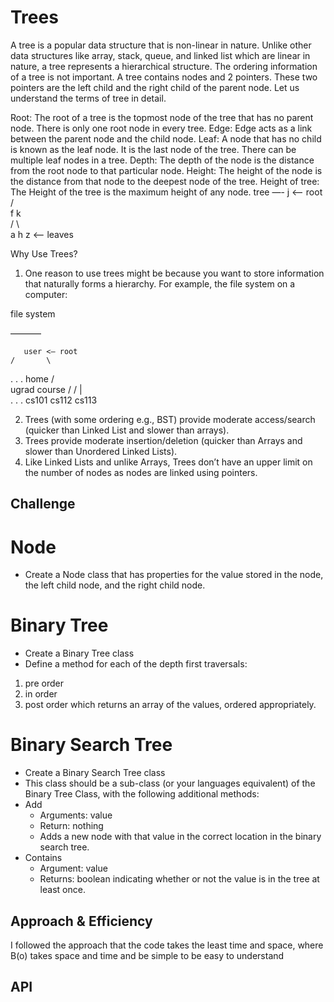 # Trees
A tree is a popular data structure that is non-linear in nature. Unlike other data structures like array, stack, queue, and linked list which are linear in nature, a tree represents a hierarchical structure. The ordering information of a tree is not important. A tree contains nodes and 2 pointers. These two pointers are the left child and the right child of the parent node. Let us understand the terms of tree in detail.

Root: The root of a tree is the topmost node of the tree that has no parent node. There is only one root node in every tree.
Edge: Edge acts as a link between the parent node and the child node.
Leaf: A node that has no child is known as the leaf node. It is the last node of the tree. There can be multiple leaf nodes in a tree.
Depth: The depth of the node is the distance from the root node to that particular node.
Height: The height of the node is the distance from that node to the deepest node of the tree.
Height of tree: The Height of the tree is the maximum height of any node.
      tree
      —-
           j    <– root
       /   \
     f      k  
  /   \      \
a     h      z    <– leaves

Why Use Trees? 

1. One reason to use trees might be because you want to store information that naturally forms a hierarchy. For example, the file system on a computer: 

file system

———–

       user <– root
    /       \
 . . .      home
         /          \
   ugrad        course
    /            /      |     \
. . .      cs101  cs112  cs113

2. Trees (with some ordering e.g., BST) provide moderate access/search (quicker than Linked List and slower than arrays). 
3. Trees provide moderate insertion/deletion (quicker than Arrays and slower than Unordered Linked Lists). 
4. Like Linked Lists and unlike Arrays, Trees don’t have an upper limit on the number of nodes as nodes are linked using pointers.





## Challenge
# Node
* Create a Node class that has properties for the value stored in the node, the left child node, and the right child node.
# Binary Tree
* Create a Binary Tree class
* Define a method for each of the depth first traversals:
1. pre order
2. in order
3. post order which returns an array of the values, ordered appropriately.
# Binary Search Tree
* Create a Binary Search Tree class
* This class should be a sub-class (or your languages equivalent) of the Binary Tree Class, with the following additional methods:
* Add
  * Arguments: value
  * Return: nothing
  * Adds a new node with that value in the correct location in the binary search tree.
* Contains
  * Argument: value
  * Returns: boolean indicating whether or not the value is in the tree at least once.

## Approach & Efficiency
I followed the approach that the code takes the least time and space, where B(o) takes space and time and be simple to be easy to understand

## API
